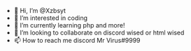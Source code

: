 - 👋 Hi, I’m @Xzbsyt
- 👀 I’m interested in coding
- 🌱 I’m currently learning php and more!
- 💞️ I’m looking to collaborate on discord wised or html wised
- 📫 How to reach me discord Mr Virus#9999

<!---
Xzbsyt/Xzbsyt is a ✨ special ✨ repository because its `README.md` (this file) appears on your GitHub profile.
You can click the Preview link to take a look at your changes.
--->
